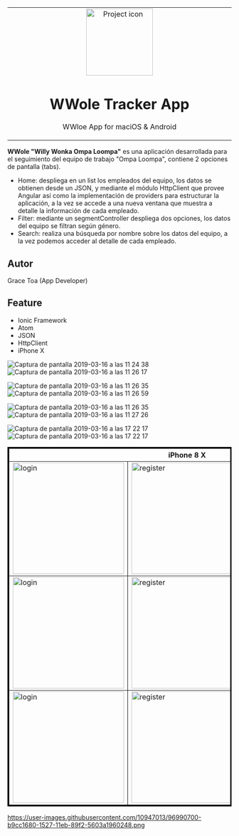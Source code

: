<table align="center"><tr><td align="center" width="9999">
<img src="https://user-images.githubusercontent.com/10947013/57033303-e19d2f80-6c4c-11e9-8548-8afa9d734957.png" align="center" width="150" alt="Project icon">

# WWole Tracker App

WWloe App for maciOS & Android
</td></tr></table>

 <strong>WWole "Willy Wonka Ompa Loompa"</strong> es una aplicación desarrollada para el seguimiento del equipo de trabajo "Ompa Loompa", contiene 2 opciones de pantalla (tabs).
 - Home: despliega en un list los empleados del equipo, los datos se obtienen desde un JSON, y mediante el módulo HttpClient que provee Angular así como la implementación de providers para estructurar la aplicación, a la vez se accede a una nueva ventana que muestra a detalle la información de cada empleado.
 - Filter: mediante un segmentController despliega dos opciones, los datos del equipo se filtran según género.
 - Search: realiza una búsqueda por nombre sobre los datos del equipo, a la vez podemos acceder al detalle de cada empleado.
 
 
## Autor
Grace Toa  (App Developer)

## Feature
- Ionic Framework
- Atom
- JSON 
- HttpClient
- iPhone X
 
 
 
![Captura de pantalla 2019-03-16 a las 11 24 38](https://user-images.githubusercontent.com/10947013/96990440-678af580-1527-11eb-8453-fbb7b31ad03a.png)![Captura de pantalla 2019-03-16 a las 11 26 17](https://user-images.githubusercontent.com/10947013/96990825-ea13b500-1527-11eb-8edd-00ddb727a9bb.png)

![Captura de pantalla 2019-03-16 a las 11 26 35](https://user-images.githubusercontent.com/10947013/96990700-b9cc1680-1527-11eb-89f2-5603a1960248.png)![Captura de pantalla 2019-03-16 a las 11 26 59](https://user-images.githubusercontent.com/10947013/96991075-3828b880-1528-11eb-9386-4a82d83615cf.png)

![Captura de pantalla 2019-03-16 a las 11 26 35](https://user-images.githubusercontent.com/10947013/96992151-c3ef1480-1529-11eb-9ed0-7ca18ec46a2a.png)![Captura de pantalla 2019-03-16 a las 11 27 26](https://user-images.githubusercontent.com/10947013/96991656-12e87a00-1529-11eb-9288-16c1c7747f84.png)


![Captura de pantalla 2019-03-16 a las 17 22 17](https://user-images.githubusercontent.com/10947013/96992289-f567e000-1529-11eb-8aac-ee75607b221d.png)![Captura de pantalla 2019-03-16 a las 17 22 17](https://user-images.githubusercontent.com/10947013/96990900-01eb3900-1528-11eb-8173-e5333bc5805b.png)


<table border="3" bordercolor="black" align="center">
    <tr>
        <th colspan="3">iPhone 8 X </th> 
    </tr>
    <tr>
        <td><img src="https://user-images.githubusercontent.com/10947013/96990440-678af580-1527-11eb-8453-fbb7b31ad03a.png"             width="250" alt="login"></td>
        <td><img src="https://user-images.githubusercontent.com/10947013/96990825-ea13b500-1527-11eb-8edd-00ddb727a9bb.png"             width="250" alt="register"></td>
        <td><img src="https://user-images.githubusercontent.com/10947013/96990900-01eb3900-1528-11eb-8173-e5333bc5805b.png"              width="250" alt="profile"></td>      
    </tr>
        <tr>
        <td><img src="https://user-images.githubusercontent.com/10947013/96991075-3828b880-1528-11eb-9386-4a82d83615cf.png"             width="250" alt="login"></td>
        <td><img src="https://user-images.githubusercontent.com/10947013/96992151-c3ef1480-1529-11eb-9ed0-7ca18ec46a2a.png"             width="250" alt="register"></td>
        <td><img src="https://user-images.githubusercontent.com/10947013/96991656-12e87a00-1529-11eb-9288-16c1c7747f84.png"              width="250" alt="profile"></td>      
    </tr>
     <tr>
        <td><img src="https://user-images.githubusercontent.com/10947013/96992289-f567e000-1529-11eb-8aac-ee75607b221d.png"             width="250" alt="login"></td>
        <td><img src="https://user-images.githubusercontent.com/10947013/96990900-01eb3900-1528-11eb-8173-e5333bc5805b.png"             width="250" alt="register"></td>    
    </tr>
 
</table>


https://user-images.githubusercontent.com/10947013/96990700-b9cc1680-1527-11eb-89f2-5603a1960248.png





 
